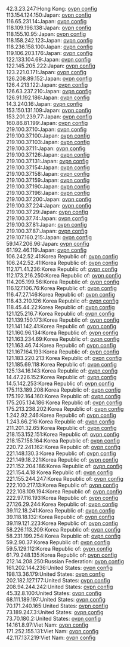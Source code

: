 42.3.23.247:Hong Kong: [ovpn config](vpn/42_3_23_247.ovpn)  
113.154.124.150:Japan: [ovpn config](vpn/113_154_124_150.ovpn)  
116.65.231.14:Japan: [ovpn config](vpn/116_65_231_14.ovpn)  
118.109.196.138:Japan: [ovpn config](vpn/118_109_196_138.ovpn)  
118.155.10.95:Japan: [ovpn config](vpn/118_155_10_95.ovpn)  
118.158.242.123:Japan: [ovpn config](vpn/118_158_242_123.ovpn)  
118.236.158.100:Japan: [ovpn config](vpn/118_236_158_100.ovpn)  
119.106.203.176:Japan: [ovpn config](vpn/119_106_203_176.ovpn)  
122.133.104.69:Japan: [ovpn config](vpn/122_133_104_69.ovpn)  
122.145.205.222:Japan: [ovpn config](vpn/122_145_205_222.ovpn)  
123.221.0.171:Japan: [ovpn config](vpn/123_221_0_171.ovpn)  
126.208.89.152:Japan: [ovpn config](vpn/126_208_89_152.ovpn)  
126.4.213.122:Japan: [ovpn config](vpn/126_4_213_122.ovpn)  
126.63.237.210:Japan: [ovpn config](vpn/126_63_237_210.ovpn)  
126.91.192.186:Japan: [ovpn config](vpn/126_91_192_186.ovpn)  
14.3.240.16:Japan: [ovpn config](vpn/14_3_240_16.ovpn)  
153.150.131.109:Japan: [ovpn config](vpn/153_150_131_109.ovpn)  
153.201.239.77:Japan: [ovpn config](vpn/153_201_239_77.ovpn)  
160.86.81.199:Japan: [ovpn config](vpn/160_86_81_199.ovpn)  
219.100.37.10:Japan: [ovpn config](vpn/219_100_37_10.ovpn)  
219.100.37.100:Japan: [ovpn config](vpn/219_100_37_100.ovpn)  
219.100.37.103:Japan: [ovpn config](vpn/219_100_37_103.ovpn)  
219.100.37.11:Japan: [ovpn config](vpn/219_100_37_11.ovpn)  
219.100.37.126:Japan: [ovpn config](vpn/219_100_37_126.ovpn)  
219.100.37.131:Japan: [ovpn config](vpn/219_100_37_131.ovpn)  
219.100.37.154:Japan: [ovpn config](vpn/219_100_37_154.ovpn)  
219.100.37.158:Japan: [ovpn config](vpn/219_100_37_158.ovpn)  
219.100.37.159:Japan: [ovpn config](vpn/219_100_37_159.ovpn)  
219.100.37.190:Japan: [ovpn config](vpn/219_100_37_190.ovpn)  
219.100.37.196:Japan: [ovpn config](vpn/219_100_37_196.ovpn)  
219.100.37.200:Japan: [ovpn config](vpn/219_100_37_200.ovpn)  
219.100.37.224:Japan: [ovpn config](vpn/219_100_37_224.ovpn)  
219.100.37.29:Japan: [ovpn config](vpn/219_100_37_29.ovpn)  
219.100.37.74:Japan: [ovpn config](vpn/219_100_37_74.ovpn)  
219.100.37.81:Japan: [ovpn config](vpn/219_100_37_81.ovpn)  
219.100.37.87:Japan: [ovpn config](vpn/219_100_37_87.ovpn)  
219.107.160.215:Japan: [ovpn config](vpn/219_107_160_215.ovpn)  
59.147.206.96:Japan: [ovpn config](vpn/59_147_206_96.ovpn)  
61.192.46.119:Japan: [ovpn config](vpn/61_192_46_119.ovpn)  
106.242.52.41:Korea Republic of: [ovpn config](vpn/106_242_52_41.ovpn)  
106.242.52.41:Korea Republic of: [ovpn config](vpn/106_242_52_41.ovpn)  
112.171.41.236:Korea Republic of: [ovpn config](vpn/112_171_41_236.ovpn)  
112.173.216.250:Korea Republic of: [ovpn config](vpn/112_173_216_250.ovpn)  
114.205.199.56:Korea Republic of: [ovpn config](vpn/114_205_199_56.ovpn)  
116.127.106.76:Korea Republic of: [ovpn config](vpn/116_127_106_76.ovpn)  
116.47.27.146:Korea Republic of: [ovpn config](vpn/116_47_27_146.ovpn)  
118.43.210.126:Korea Republic of: [ovpn config](vpn/118_43_210_126.ovpn)  
118.45.44.22:Korea Republic of: [ovpn config](vpn/118_45_44_22.ovpn)  
121.125.216.7:Korea Republic of: [ovpn config](vpn/121_125_216_7.ovpn)  
121.139.150.173:Korea Republic of: [ovpn config](vpn/121_139_150_173.ovpn)  
121.141.142.41:Korea Republic of: [ovpn config](vpn/121_141_142_41.ovpn)  
121.160.96.134:Korea Republic of: [ovpn config](vpn/121_160_96_134.ovpn)  
121.163.234.69:Korea Republic of: [ovpn config](vpn/121_163_234_69.ovpn)  
121.163.46.74:Korea Republic of: [ovpn config](vpn/121_163_46_74.ovpn)  
121.167.164.193:Korea Republic of: [ovpn config](vpn/121_167_164_193.ovpn)  
121.183.220.213:Korea Republic of: [ovpn config](vpn/121_183_220_213.ovpn)  
121.185.69.118:Korea Republic of: [ovpn config](vpn/121_185_69_118.ovpn)  
125.134.16.143:Korea Republic of: [ovpn config](vpn/125_134_16_143.ovpn)  
14.47.226.152:Korea Republic of: [ovpn config](vpn/14_47_226_152.ovpn)  
14.5.142.253:Korea Republic of: [ovpn config](vpn/14_5_142_253.ovpn)  
175.113.189.208:Korea Republic of: [ovpn config](vpn/175_113_189_208.ovpn)  
175.192.164.160:Korea Republic of: [ovpn config](vpn/175_192_164_160.ovpn)  
175.205.134.186:Korea Republic of: [ovpn config](vpn/175_205_134_186.ovpn)  
175.213.238.202:Korea Republic of: [ovpn config](vpn/175_213_238_202.ovpn)  
1.242.92.246:Korea Republic of: [ovpn config](vpn/1_242_92_246.ovpn)  
1.243.66.216:Korea Republic of: [ovpn config](vpn/1_243_66_216.ovpn)  
211.201.32.65:Korea Republic of: [ovpn config](vpn/211_201_32_65.ovpn)  
218.153.152.151:Korea Republic of: [ovpn config](vpn/218_153_152_151.ovpn)  
218.157.158.164:Korea Republic of: [ovpn config](vpn/218_157_158_164.ovpn)  
220.72.241.162:Korea Republic of: [ovpn config](vpn/220_72_241_162.ovpn)  
221.148.130.3:Korea Republic of: [ovpn config](vpn/221_148_130_3.ovpn)  
221.149.18.221:Korea Republic of: [ovpn config](vpn/221_149_18_221.ovpn)  
221.152.204.186:Korea Republic of: [ovpn config](vpn/221_152_204_186.ovpn)  
221.154.4.18:Korea Republic of: [ovpn config](vpn/221_154_4_18.ovpn)  
221.155.244.247:Korea Republic of: [ovpn config](vpn/221_155_244_247.ovpn)  
222.100.217.13:Korea Republic of: [ovpn config](vpn/222_100_217_13.ovpn)  
222.108.109.194:Korea Republic of: [ovpn config](vpn/222_108_109_194.ovpn)  
222.97.116.193:Korea Republic of: [ovpn config](vpn/222_97_116_193.ovpn)  
27.126.29.244:Korea Republic of: [ovpn config](vpn/27_126_29_244.ovpn)  
39.112.18.241:Korea Republic of: [ovpn config](vpn/39_112_18_241.ovpn)  
39.118.18.132:Korea Republic of: [ovpn config](vpn/39_118_18_132.ovpn)  
39.119.121.223:Korea Republic of: [ovpn config](vpn/39_119_121_223.ovpn)  
58.226.113.209:Korea Republic of: [ovpn config](vpn/58_226_113_209.ovpn)  
58.231.199.254:Korea Republic of: [ovpn config](vpn/58_231_199_254.ovpn)  
59.2.90.37:Korea Republic of: [ovpn config](vpn/59_2_90_37.ovpn)  
59.5.129.112:Korea Republic of: [ovpn config](vpn/59_5_129_112.ovpn)  
61.79.248.135:Korea Republic of: [ovpn config](vpn/61_79_248_135.ovpn)  
212.14.208.250:Russian Federation: [ovpn config](vpn/212_14_208_250.ovpn)  
161.202.144.236:United States: [ovpn config](vpn/161_202_144_236.ovpn)  
198.13.36.179:United States: [ovpn config](vpn/198_13_36_179.ovpn)  
202.182.127.177:United States: [ovpn config](vpn/202_182_127_177.ovpn)  
208.94.244.242:United States: [ovpn config](vpn/208_94_244_242.ovpn)  
45.32.8.100:United States: [ovpn config](vpn/45_32_8_100.ovpn)  
68.111.189.197:United States: [ovpn config](vpn/68_111_189_197.ovpn)  
70.171.240.165:United States: [ovpn config](vpn/70_171_240_165.ovpn)  
73.189.247.3:United States: [ovpn config](vpn/73_189_247_3.ovpn)  
73.70.180.2:United States: [ovpn config](vpn/73_70_180_2.ovpn)  
14.161.8.97:Viet Nam: [ovpn config](vpn/14_161_8_97.ovpn)  
171.252.155.131:Viet Nam: [ovpn config](vpn/171_252_155_131.ovpn)  
42.117.137.219:Viet Nam: [ovpn config](vpn/42_117_137_219.ovpn)  
